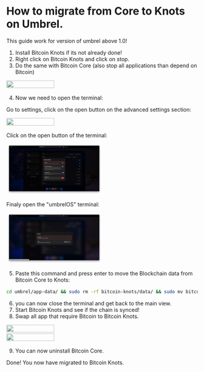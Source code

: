 How to migrate from Core to Knots on Umbrel.
=============

This guide work for version of umbrel above 1.0!

1. Install Bitcoin Knots if its not already done!
2. Right click on Bitcoin Knots and click on stop.
3. Do the same with Bitcoin Core (also stop all applications than depend on Bitcoin)

<img src="migration/1-migration.png" width="50%" height="50%" />

4. Now we need to open the terminal:

Go to settings, click on the open button on the advanced settings section:

<img src="migration/2-migration.png" width="50%" height="50%" />

Click on the open button of the terminal:

<img src="migration/3-migration.png" width="50%" height="50%" />

Finaly open the "umbrelOS" terminal:

<img src="migration/4-migration.png" width="50%" height="50%" />

5. Paste this command and press enter to move the Blockchain data from Bitcoin Core to Knots:

```bash
cd umbrel/app-data/ && sudo rm -rf bitcoin-knots/data/ && sudo mv bitcoin/data/ bitcoin-knots/ && sudo rm -f bitcoin-knots/data/app/bitcoin-config.json
```

6. you can now close the terminal and get back to the main view.
7. Start Bitcoin Knots and see if the chain is synced!
8. Swap all app that require Bitcoin to Bitcoin Knots.

<img src="migration/5-migration.png" width="50%" height="50%" />

<img src="migration/6-migration.png" width="50%" height="50%" />

9. You can now uninstall Bitcoin Core.

Done! You now have migrated to Bitcoin Knots.

